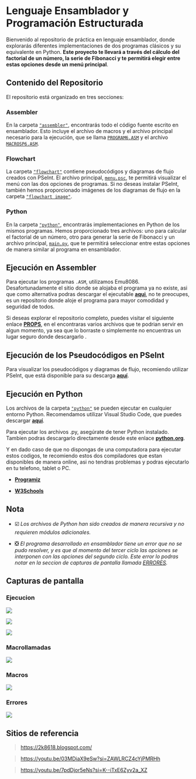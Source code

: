 # **Lenguaje Ensamblador y Programación Estructurada**

Bienvenido al repositorio de práctica en lenguaje ensamblador, donde explorarás diferentes implementaciones de dos programas clásicos y su equivalente en Python. **Este proyecto te llevará a través del cálculo del factorial de un número, la serie de Fibonacci y te permitirá elegir entre estas opciones desde un menú principal**.

## **Contenido del Repositorio**

El repositorio está organizado en tres secciones:

### Assembler

En la carpeta [`"assembler"`](https://github.com/FreddMX/University_Code/tree/4797d1ea92632023a58035fb4501e16e538b3267/Arquitectura%20de%20Computadoras/EXA3P/assembler), encontrarás todo el código fuente escrito en ensamblador. Esto incluye el archivo de macros y el archivo principal necesario para la ejecución, que se llama [`PROGRAM6.ASM`](https://github.com/FreddMX/University_Code/blob/4797d1ea92632023a58035fb4501e16e538b3267/Arquitectura%20de%20Computadoras/EXA3P/assembler/PROGRAM6.ASM) y el archivo [`MACROSP6.ASM`](https://github.com/FreddMX/University_Code/blob/4797d1ea92632023a58035fb4501e16e538b3267/Arquitectura%20de%20Computadoras/EXA3P/assembler/MACROSP6.ASM).

### Flowchart

La carpeta [`"flowchart"`](https://github.com/FreddMX/University_Code/tree/4797d1ea92632023a58035fb4501e16e538b3267/Arquitectura%20de%20Computadoras/EXA3P/flowchart) contiene pseudocódigos y diagramas de flujo creados con PSeInt. El archivo principal, [`menu.psc`](https://github.com/FreddMX/University_Code/blob/4797d1ea92632023a58035fb4501e16e538b3267/Arquitectura%20de%20Computadoras/EXA3P/flowchart/menu.psc), te permitirá visualizar el menú con las dos opciones de programas. Si no deseas instalar PSeInt, también hemos proporcionado imágenes de los diagramas de flujo en la carpeta [`"flowchart image"`](https://github.com/FreddMX/University_Code/tree/4797d1ea92632023a58035fb4501e16e538b3267/Arquitectura%20de%20Computadoras/EXA3P/flowchart/flowchart%20image).

### Python

En la carpeta [`"python"`](https://github.com/FreddMX/University_Code/tree/4797d1ea92632023a58035fb4501e16e538b3267/Arquitectura%20de%20Computadoras/EXA3P/python), encontrarás implementaciones en Python de los mismos programas. Hemos proporcionado tres archivos: uno para calcular el factorial de un número, otro para generar la serie de Fibonacci y un archivo principal, [`main.py`](https://github.com/FreddMX/University_Code/blob/4797d1ea92632023a58035fb4501e16e538b3267/Arquitectura%20de%20Computadoras/EXA3P/python/main.py), que te permitirá seleccionar entre estas opciones de manera similar al programa en ensamblador.

## Ejecución en Assembler

Para ejecutar los programas `.ASM`, utilizamos Emu8086. Desafortunadamente el sitio donde se alojaba el programa ya no existe, asi que como alternativa podras descargar el ejecutable **[aqui](https://github.com/FreddMX/Props/blob/a1aff9c8ecaa76ef19356497fe1ecfc77bcaca1b/Archivos%20para%20Lenguaje%20Ensamblador/emu8086.exe)**, no te preocupes, es un repositorio donde aloje el programa para mayor comodidad y seguridad de todos.

Si deseas explorar el repositorio completo, puedes visitar el siguiente enlace **[PROPS](https://github.com/FreddMX/Props)**, en el encontraras varios archivos que te podrian servir en algun momento, ya sea que lo borraste o simplemente no encuentras un lugar seguro donde descargarlo .

## Ejecución de los Pseudocódigos en PSeInt

Para visualizar los pseudocódigos y diagramas de flujo, recomiendo utilizar PSeInt, que está disponible para su descarga **[aquí](https://pseint.sourceforge.net/)**.

## Ejecución en Python

Los archivos de la carpeta [`"python"`](https://github.com/FreddMX/University_Code/tree/4797d1ea92632023a58035fb4501e16e538b3267/Arquitectura%20de%20Computadoras/EXA3P/python) se pueden ejecutar en cualquier entorno Python. Recomendamos utilizar Visual Studio Code, que puedes descargar **[aquí](https://code.visualstudio.com/)**.

Para ejecutar los archivos .py, asegúrate de tener Python instalado. Tambien podras descargarlo directamente desde este enlace **[python.org](https://www.python.org/)**.

Y en dado caso de que no dispongas de una computadora para ejecutar estos codigos, te recomiendo estos dos compiladores que estan disponibles de manera online, asi no tendras problemas y podras ejecutarlo en tu telefono, tablet o PC.

- **[Programiz](https://www.programiz.com/python-programming/online-compiler/)**

- **[W3Schools](https://www.w3schools.com/python/python_compiler.asp)**

##  Nota

- :ballot_box_with_check: *Los archivos de Python han sido creados de manera recursiva y no requieren módulos adicionales.*

- :negative_squared_cross_mark: *El programa desarrollado en ensamblador tiene un error que no se pudo resolver, y es que al momento del tercer ciclo las opciones se interponen con las opciones del segundo ciclo. Este error lo podras notar en la seccion de capturas de pantalla llamada [ERRORES](https://github.com/FreddMX/University_Code/tree/main/Arquitectura%20de%20Computadoras/EXA3P#errores).*

## Capturas de pantalla
### Ejecucion
![](https://github.com/FreddMX/University_Code/blob/33693621ca01cd5d7900e55b97778ddc5a85d0c8/Arquitectura%20de%20Computadoras/EXA3P/screenshot/execute1.png)

![](https://github.com/FreddMX/University_Code/blob/33693621ca01cd5d7900e55b97778ddc5a85d0c8/Arquitectura%20de%20Computadoras/EXA3P/screenshot/execute2.png)

![](https://github.com/FreddMX/University_Code/blob/33693621ca01cd5d7900e55b97778ddc5a85d0c8/Arquitectura%20de%20Computadoras/EXA3P/screenshot/execute3.png)

### Macrollamadas

![](https://github.com/FreddMX/University_Code/blob/33693621ca01cd5d7900e55b97778ddc5a85d0c8/Arquitectura%20de%20Computadoras/EXA3P/screenshot/code1.png)

### Macros

![](https://github.com/FreddMX/University_Code/blob/33693621ca01cd5d7900e55b97778ddc5a85d0c8/Arquitectura%20de%20Computadoras/EXA3P/screenshot/macro1.png)

### Errores

![](https://github.com/FreddMX/University_Code/blob/33693621ca01cd5d7900e55b97778ddc5a85d0c8/Arquitectura%20de%20Computadoras/EXA3P/screenshot/error.png)


## Sitios de referencia
>https://2k8618.blogspot.com/

>https://youtu.be/03MDiaX9eSw?si=ZAWLRCZ4cYjPMRHh

>https://youtu.be/7pdDjor5eNs?si=K--iTxE6Zyv2a_XZ

